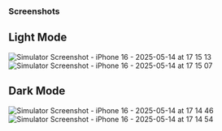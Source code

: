 ### Screenshots

## Light Mode
![Simulator Screenshot - iPhone 16 - 2025-05-14 at 17 15 13](https://github.com/user-attachments/assets/2ef2b6e6-a9f1-4eb3-9b8d-82d3285455f4)
![Simulator Screenshot - iPhone 16 - 2025-05-14 at 17 15 07](https://github.com/user-attachments/assets/c45ab65a-4bdf-44e2-869d-a98fd1ecf9f5)

## Dark Mode
![Simulator Screenshot - iPhone 16 - 2025-05-14 at 17 14 46](https://github.com/user-attachments/assets/58ff4e24-c8c1-42ac-9588-b5791e932b82)
![Simulator Screenshot - iPhone 16 - 2025-05-14 at 17 14 54](https://github.com/user-attachments/assets/d42bdaa3-160f-41ea-92a3-e09b78759dd6)
